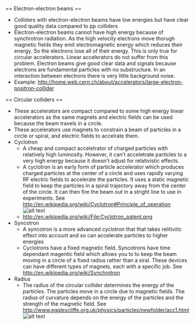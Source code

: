 == Electron-electron beams ==
 * Colliders with electron-electron beams have low energies but have clear good quality data compared to pp colliders
 * Electron-electron beams cannot have high energy because of synchrotron radiation. As the high velocity electrons move thorugh magnetic fields they emit electromagnetic energy which reduces their energy. So the electrons lose all of their energy. This is only true for circular accelerators. Linear accelerators do not suffer from this problem. Electron beams give good clear data and signals because electrons are fundamental particles with no substructure. In an interaction between electrons there is very little background noise.
 * Example: http://home.web.cern.ch/about/accelerators/large-electron-positron-collider

== Circular colliders ==
 * These accelerators are compact compared to some high energy linear accelerators as the same magnets and electric fields can be used because the beam travels in a circle.
 * These accelerators use magnets to constrain a beam of particles in a circle or spiral, and electric fields to accelrate them. 
 * Cyclotron
    + A cheap and compact acceletrator of charged particles with relatively high luminosity. However, it can't acceletrate particles to a very high energy because it doesn't adjust for relativistic effects.
    + A cyclotron is an early form of particle accelerator which produces charged particles at the center of a circle and uses rapidly varying RF electric fields to accelerate the particles. It uses a static magnetic field to keep the particles in a spiral trajectory away from the center of the circle. It can then fire the beam out in a stright line to use in experiments. See http://en.wikipedia.org/wiki/Cyclotron#Principle_of_operation
    ![alt text](/img/Cyclotron_patent.png "Cyclotron Schematic")
    + http://en.wikipedia.org/wiki/File:Cyclotron_patent.png
 * Syncotron
    + A syncotron is a more advanced cyclotron that that takes relitivitic effect into account and so can accelerate particles to higher energies
    + Cyclotrons have a fixed magnetic field. Syncotrons have time dependant magentic field which allows you to to keep the beam moving in a circle of a fixed radius rather than a siral. These devices can have different types of magnets, each with a specific job. See http://en.wikipedia.org/wiki/Synchrotron
 * Radius
    + The radius of the circular collider determines the energy of the particles. The particles move in a circle due to magnetic fields. The radius of curvature depends on the energy of the particles and the strength of the magnetic field. See http://www.egglescliffe.org.uk/physics/particles/newfolder/acc1.html
    ![alt text](/img/Radius.png "LHC Schematic")
